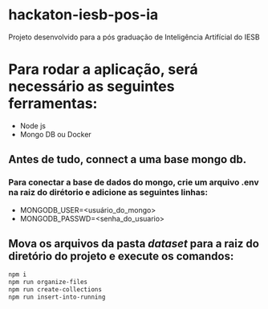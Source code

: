 # hackaton-iesb-pos-ia
Projeto desenvolvido para a pós graduação de Inteligência Artifícial do IESB

# Para rodar a aplicação, será necessário as seguintes ferramentas:
* Node js
* Mongo DB ou Docker

## Antes de tudo, connect a uma base mongo db. 

### Para conectar a base de dados do mongo, crie um arquivo .env na raiz do dirétorio e adicione as seguintes linhas:
* MONGODB_USER=<usuário_do_mongo>
* MONGODB_PASSWD=<senha_do_usuario>   

## Mova os arquivos da pasta _dataset_ para a raiz do diretório do projeto e execute os comandos:

```bash
npm i
npm run organize-files
npm run create-collections
npm run insert-into-running
```
